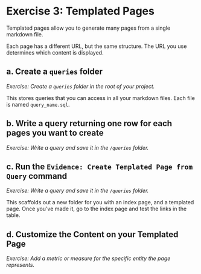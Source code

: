 # Exercise 3: Templated Pages

Templated pages allow you to generate many pages from a single markdown file.

Each page has a different URL, but the same structure. The URL you use determines which content is displayed.

## a. Create a `queries` folder

_Exercise: Create a `queries` folder in the root of your project._

This stores queries that you can access in all your markdown files. Each file is named `query_name.sql`.

## b. Write a query returning one row for each pages you want to create

_Exercise: Write a query and save it in the `/queries` folder._

## c. Run the `Evidence: Create Templated Page from Query` command

_Exercise: Write a query and save it in the `/queries` folder._

This scaffolds out a new folder for you with an index page, and a templated page. Once you've made it, go to the index page and test the links in the table.

## d. Customize the Content on your Templated Page

_Exercise: Add a metric or measure for the specific entity the page represents._
